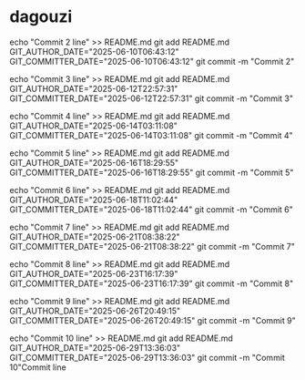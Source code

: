 # dagouzi
echo "Commit 2 line" >> README.md
git add README.md
GIT_AUTHOR_DATE="2025-06-10T06:43:12" GIT_COMMITTER_DATE="2025-06-10T06:43:12" git commit -m "Commit 2"

echo "Commit 3 line" >> README.md
git add README.md
GIT_AUTHOR_DATE="2025-06-12T22:57:31" GIT_COMMITTER_DATE="2025-06-12T22:57:31" git commit -m "Commit 3"

echo "Commit 4 line" >> README.md
git add README.md
GIT_AUTHOR_DATE="2025-06-14T03:11:08" GIT_COMMITTER_DATE="2025-06-14T03:11:08" git commit -m "Commit 4"

echo "Commit 5 line" >> README.md
git add README.md
GIT_AUTHOR_DATE="2025-06-16T18:29:55" GIT_COMMITTER_DATE="2025-06-16T18:29:55" git commit -m "Commit 5"

echo "Commit 6 line" >> README.md
git add README.md
GIT_AUTHOR_DATE="2025-06-18T11:02:44" GIT_COMMITTER_DATE="2025-06-18T11:02:44" git commit -m "Commit 6"

echo "Commit 7 line" >> README.md
git add README.md
GIT_AUTHOR_DATE="2025-06-21T08:38:22" GIT_COMMITTER_DATE="2025-06-21T08:38:22" git commit -m "Commit 7"

echo "Commit 8 line" >> README.md
git add README.md
GIT_AUTHOR_DATE="2025-06-23T16:17:39" GIT_COMMITTER_DATE="2025-06-23T16:17:39" git commit -m "Commit 8"

echo "Commit 9 line" >> README.md
git add README.md
GIT_AUTHOR_DATE="2025-06-26T20:49:15" GIT_COMMITTER_DATE="2025-06-26T20:49:15" git commit -m "Commit 9"

echo "Commit 10 line" >> README.md
git add README.md
GIT_AUTHOR_DATE="2025-06-29T13:36:03" GIT_COMMITTER_DATE="2025-06-29T13:36:03" git commit -m "Commit 10"Commit  line
